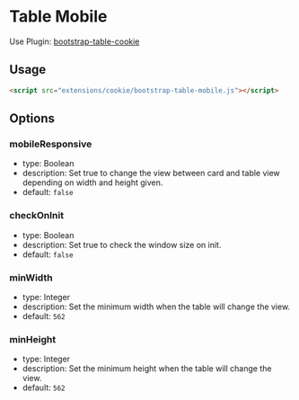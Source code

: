 # Table Mobile

Use Plugin: [bootstrap-table-cookie](https://github.com/wenzhixin/bootstrap-table/tree/master/src/extensions/mobile)

## Usage

```html
<script src="extensions/cookie/bootstrap-table-mobile.js"></script>
```

## Options

### mobileResponsive

* type: Boolean
* description: Set true to change the view between card and table view depending on width and height given.
* default: `false`

### checkOnInit

* type: Boolean
* description: Set true to check the window size on init.
* default: `false`

### minWidth

* type: Integer
* description: Set the minimum width when the table will change the view.
* default: `562`

### minHeight

* type: Integer
* description: Set the minimum height when the table will change the view.
* default: `562`
